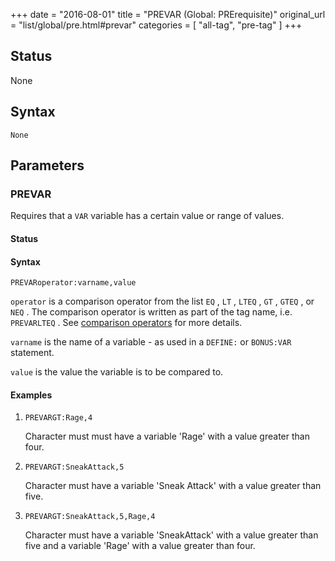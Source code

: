 +++
date = "2016-08-01"
title = "PREVAR (Global: PRErequisite)"
original_url = "list/global/pre.html#prevar"
categories = [ "all-tag", "pre-tag" ]
+++

## Status

None

## Syntax

`None`

## Parameters




<span id="prevar"></span>

### PREVAR

Requires that a `VAR` variable has a certain value or range of values.

#### Status

#### Syntax

`PREVARoperator:varname,value`

`operator` is a comparison operator from the list `EQ` , `LT` , `LTEQ` ,
`GT` , `GTEQ` , or `NEQ` . The comparison operator is written as part of
the tag name, i.e. `PREVARLTEQ` . See [comparison
operators](/list/global/pre.html#comparison-operators) for more details.

`varname` is the name of a variable - as used in a `DEFINE:` or
`BONUS:VAR` statement.

`value` is the value the variable is to be compared to.

#### Examples

1.  `PREVARGT:Rage,4`

    Character must must have a variable 'Rage' with a value greater
    than four.

2.  `PREVARGT:SneakAttack,5`

    Character must have a variable 'Sneak Attack' with a value greater
    than five.

3.  `PREVARGT:SneakAttack,5,Rage,4`

    Character must have a variable 'SneakAttack' with a value greater
    than five and a variable 'Rage' with a value greater than four.



